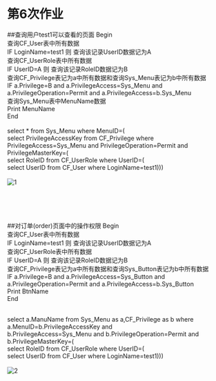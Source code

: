 # 第6次作业
##查询用户test1可以查看的页面
Begin   </br>
查询CF_User表中所有数据   </br>
IF LoginName=test1 则 查询该记录UserID数据记为A   </br>
查询CF_UserRole表中所有数据    </br>
IF UserID=A 则 查询该记录RoleID数据记为B    </br>
查询CF_Privilege表记为a中所有数据和查询Sys_Menu表记为b中所有数据   </br>
IF a.Privilege=B and a.PrivilegeAccess=Sys_Menu and a.PrivilegeOperation=Permit and a.PrivilegeAccess=b.Sys_Menu    </br>
查询Sys_Menu表中MenuName数据   </br>
Print MenuName    </br>
End   </br>
</br>
select * from Sys_Menu where MenuID=(    </br>
select PrivilegeAccessKey from CF_Privilege where PrivilegeAccess=Sys_Menu and PrivilegeOperation=Permit and PrivilegeMasterKey=(   </br>
select RoleID from CF_UserRole where UserID=(    </br>
select UserID from CF_User where LoginName=test1)))    
</br>
![1](https://cloud.githubusercontent.com/assets/16076941/19847496/42cbb0fa-9f82-11e6-8994-2377c792492b.png)


</br>
</br></br></br>
##对订单(order)页面中的操作权限
Begin   </br>
查询CF_User表中所有数据    </br>
IF LoginName=test1 则 查询该记录UserID数据记为A    </br>
查询CF_UserRole表中所有数据    </br>
IF UserID=A 则 查询该记录RoleID数据记为B    </br>
查询CF_Privilege表记为a中所有数据和查询Sys_Button表记为b中所有数据    </br>
IF a.Privilege=B and a.PrivilegeAccess=Sys_Button and a.PrivilegeOperation=Permit and a.PrivilegeAccess=b.Sys_Button   </br>
Print BtnName    </br>
End   </br>
</br>

select a.ManuName from Sys_Menu as a,CF_Privilege as b where a.MenuID=b.PrivilegeAccessKey and  </br>
b.PrivilegeAccess=Sys_Menu and b.PrivilegeOperation=Permit and b.PrivilegeMasterKey=(   </br>
select RoleID from CF_UserRole where UserID=(    </br>
select UserID from CF_User where LoginName=test1)))    </br>
</br>
![2](https://cloud.githubusercontent.com/assets/16076941/19847570/d7a513b0-9f82-11e6-9584-2d8e7285e373.png)
